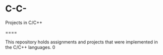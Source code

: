 C-C-
====

Projects in C/C++

====

This repository holds assignments and projects that were implemented in the C/C++ languages. 0
